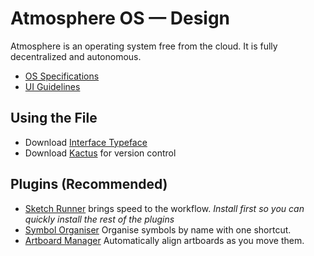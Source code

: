 # Atmosphere OS — Design
Atmosphere is an operating system free from the cloud. It is fully  decentralized and autonomous.
- [OS Specifications](https://www.gitbook.com/book/embrace-clarity/os-specifications/details)
- [UI Guidelines](https://embrace-clarity.gitbooks.io/atmosphere-os-ui-guidelines/content/)

## Using the File
- Download [Interface Typeface](https://rsms.me/inter/)
- Download [Kactus](https://kactus.io) for version control

## Plugins (Recommended)
- [Sketch Runner](http://sketchrunner.com) brings speed to the workflow. _Install first so you can quickly install the rest of the plugins_
- [Symbol Organiser](https://github.com/sonburn/symbol-organizer) Organise symbols by name with one shortcut.
- [Artboard Manager](https://github.com/bomberstudios/artboard-manager) Automatically align artboards as you move them.
